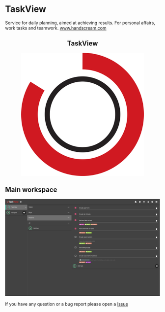 # TaskView
Service for daily planning, aimed at achieving results. For personal affairs, work tasks and teamwork. www.handscream.com

<h2 align="center">TaskView</h2>  
<p align="center">
  <img width="400" height="400" src="./images/logo-circle-1024.png">
</p>

## Main workspace
<p align="center">
  <img src="./images/2.png">
</p>

If you have any question or a bug report please open a [Issue](https://github.com/Gimanh/handscream/issues)
